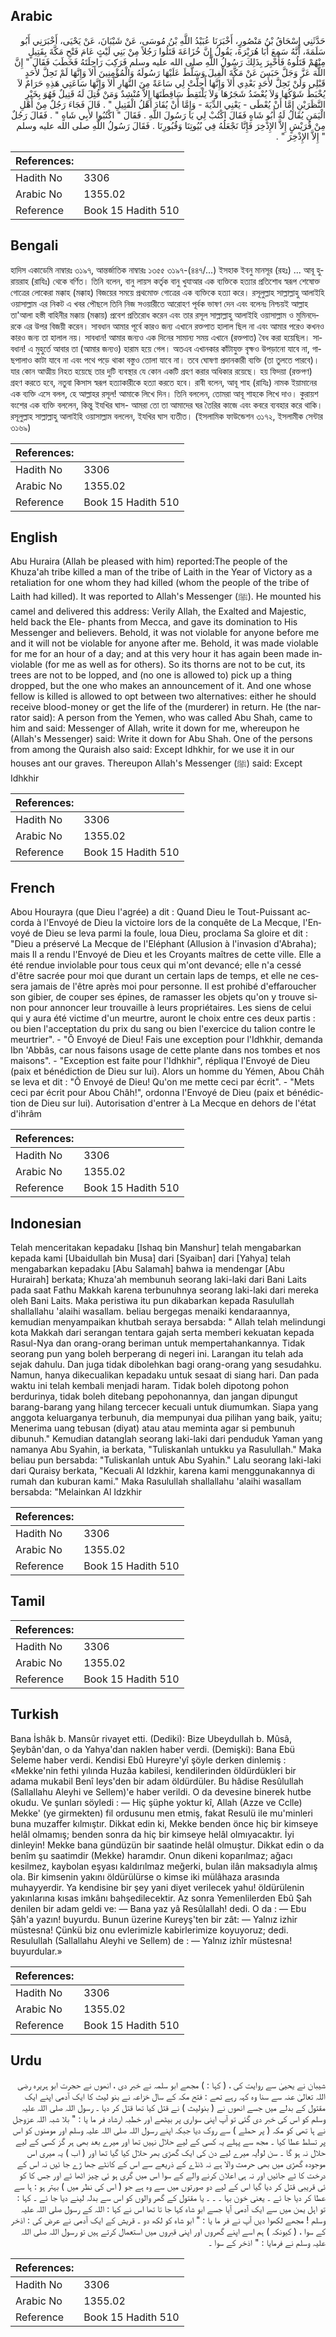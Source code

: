 ## Arabic


<div dir="rtl" lang="ar" style={{fontSize:'larger',backgroundColor:'#f8f9fa',padding:20}}>
حَدَّثَنِي إِسْحَاقُ بْنُ مَنْصُورٍ، أَخْبَرَنَا عُبَيْدُ اللَّهِ بْنُ مُوسَى، عَنْ شَيْبَانَ، عَنْ يَحْيَى، أَخْبَرَنِي أَبُو سَلَمَةَ، أَنَّهُ سَمِعَ أَبَا هُرَيْرَةَ، يَقُولُ إِنَّ خُزَاعَةَ قَتَلُوا رَجُلاً مِنْ بَنِي لَيْثٍ عَامَ فَتْحِ مَكَّةَ بِقَتِيلٍ مِنْهُمْ قَتَلُوهُ فَأُخْبِرَ بِذَلِكَ رَسُولُ اللَّهِ صلى الله عليه وسلم فَرَكِبَ رَاحِلَتَهُ فَخَطَبَ فَقَالَ ‏"‏ إِنَّ اللَّهَ عَزَّ وَجَلَّ حَبَسَ عَنْ مَكَّةَ الْفِيلَ وَسَلَّطَ عَلَيْهَا رَسُولَهُ وَالْمُؤْمِنِينَ أَلاَ وَإِنَّهَا لَمْ تَحِلَّ لأَحَدٍ قَبْلِي وَلَنْ تَحِلَّ لأَحَدٍ بَعْدِي أَلاَ وَإِنَّهَا أُحِلَّتْ لِي سَاعَةً مِنَ النَّهَارِ أَلاَ وَإِنَّهَا سَاعَتِي هَذِهِ حَرَامٌ لاَ يُخْبَطُ شَوْكُهَا وَلاَ يُعْضَدُ شَجَرُهَا وَلاَ يَلْتَقِطُ سَاقِطَتَهَا إِلاَّ مُنْشِدٌ وَمَنْ قُتِلَ لَهُ قَتِيلٌ فَهُوَ بِخَيْرِ النَّظَرَيْنِ إِمَّا أَنْ يُعْطَى - يَعْنِي الدِّيَةَ - وَإِمَّا أَنْ يُقَادَ أَهْلُ الْقَتِيلِ ‏"‏ ‏.‏ قَالَ فَجَاءَ رَجُلٌ مِنْ أَهْلِ الْيَمَنِ يُقَالُ لَهُ أَبُو شَاهٍ فَقَالَ اكْتُبْ لِي يَا رَسُولَ اللَّهِ ‏.‏ فَقَالَ ‏"‏ اكْتُبُوا لأَبِي شَاهٍ ‏"‏ ‏.‏ فَقَالَ رَجُلٌ مِنْ قُرَيْشٍ إِلاَّ الإِذْخِرَ فَإِنَّا نَجْعَلُهُ فِي بُيُوتِنَا وَقُبُورِنَا ‏.‏ فَقَالَ رَسُولُ اللَّهِ صلى الله عليه وسلم ‏"‏ إِلاَّ الإِذْخِرَ ‏"‏ ‏.‏
</div>
<div style={{backgroundColor:'#f8f9fa',padding:20, marginBottom: 10}}><table> <thead> <tr> <th>References:</th> <th></th> </tr> </thead> <tbody><tr><td>Hadith No</td><td>3306</td></tr><tr><td>Arabic No</td><td>1355.02</td></tr><tr><td>Reference</td><td>Book 15 Hadith 510</td></tr></tbody></table></div>

## Bengali


<div dir="ltr" lang="bn" style={{fontSize:'larger',backgroundColor:'#f8f9fa',padding:20}}>
হাদিস একাডেমি নাম্বারঃ ৩১৯৭, আন্তর্জাতিক নাম্বারঃ ১৩৫৫ ৩১৯৭-(৪৪৭/...) ইসহাক ইবনু মানসূর (রহঃ) ... আবূ হুরায়রাহ (রাযিঃ) থেকে বর্ণিত। তিনি বলেন, বানু লায়স কর্তৃক বানু খুযাআর এক ব্যক্তিকে হত্যার প্রতিশোধ স্বরূপ শেষোক্ত গোত্রের লোকেরা মক্কাহ (মক্কাহ) বিজয়ের সময়ে প্রথমোক্ত গোত্রের এক ব্যক্তিকে হত্যা করে। রসূলুল্লাহ সাল্লাল্লাহু আলাইহি ওয়াসাল্লাম এর নিকট এ খবর পৌছলে তিনি নিজ সওয়ারীতে আরোহণ পূর্বক ভাষণ দেন এবং বলেনঃ নিশ্চয়ই আল্লাহ তা'আলা হস্তী বাহিনীর মক্কায় (মক্কায়) প্রবেশ প্রতিরোধ করেন এবং তার রসূল সাল্লাল্লাহু আলাইহি ওয়াসাল্লাম ও মুমিনদেরকে এর উপর বিজয়ী করেন। সাবধান আমার পূর্বে কারও জন্য এখানে রক্তপাত হালাল ছিল না এবং আমার পরেও কখনও কারও জন্য তা হালাল নয়। সাবধান! আমার জন্যও এক দিনের সামান্য সময় এখানে (রক্তপাত) বৈধ করা হয়েছিল। সাবধান! এ মুহুর্তে আবার তা (আমার জন্যও) হারাম হয়ে গেল। অতএব এখানকার কাঁটাযুক্ত বৃক্ষও উপড়ানো যাবে না, গাছপালাও কাটা যাবে না এবং পথে পড়ে থাকা বস্তুও তোলা যাবে না। তবে ঘোষণা প্রদানকারী ব্যক্তি (তা তুলতে পারবে)। যার কোন আত্মীয় নিহত হয়েছে তার দুটি ব্যবস্থার যে কোন একটি গ্রহণ করার অধিকার রয়েছে। হয় ফিদয়া (রক্তপণ) গ্রহণ করতে হবে, নতুবা কিসাস স্বরূপ হত্যাকারীকে হত্যা করতে হবে। রাবী বলেন, আবূ শাহ (রাযিঃ) নামক ইয়ামানের এক ব্যক্তি এসে বলল, হে আল্লাহর রসূল! আমাকে লিখে দিন। তিনি বললেন, তোমরা আবূ শাহকে লিখে দাও। কুরায়শ বংশের এক ব্যক্তি বললেন, কিন্তু ইযখির ঘাস- আমরা তো তা আমাদের ঘর তৈরির কাজে এবং কবরে ব্যবহার করে থাকি। রসূলুল্লাহ সাল্লাল্লাহু আলাইহি ওয়াসাল্লাম বললেন, ইযখির ঘাস ব্যতীত। (ইসলামিক ফাউন্ডেশন ৩১৭২, ইসলামীক সেন্টার ৩১৬৯)
</div>
<div style={{backgroundColor:'#f8f9fa',padding:20, marginBottom: 10}}><table> <thead> <tr> <th>References:</th> <th></th> </tr> </thead> <tbody><tr><td>Hadith No</td><td>3306</td></tr><tr><td>Arabic No</td><td>1355.02</td></tr><tr><td>Reference</td><td>Book 15 Hadith 510</td></tr></tbody></table></div>

## English


<div dir="ltr" lang="en" style={{fontSize:'larger',backgroundColor:'#f8f9fa',padding:20}}>
Abu Huraira (Allah be pleased with him) reported:The people of the Khuza'ah tribe killed a man of the tribe of Laith in the Year of Victory as a retaliation for one whom they had killed (whom the people of the tribe of Laith had killed). It was reported to Allah's Messenger (ﷺ). He mounted his camel and delivered this address: Verily Allah, the Exalted and Majestic, held back the Ele- phants from Mecca, and gave its domination to His Messenger and believers. Behold, it was not violable for anyone before me and it will not be violable for anyone after me. Behold, it was made violable for me for an hour of a day; and at this very hour it has again been made inviolable (for me as well as for others). So its thorns are not to be cut, its trees are not to be lopped, and (no one is allowed to) pick up a thing dropped, but the one who makes an announcement of it. And one whose fellow is killed is allowed to opt between two alternatives: either he should receive blood-money or get the life of the (murderer) in return. He (the narrator said): A person from the Yemen, who was called Abu Shah, came to him and said: Messenger of Allah, write it down for me, whereupon he (Allah's Messenger) said: Write it down for Abu Shah. One of the persons from among the Quraish also said: Except Idhkhir, for we use it in our houses ant our graves. Thereupon Allah's Messenger (ﷺ) said: Except Idhkhir
</div>
<div style={{backgroundColor:'#f8f9fa',padding:20, marginBottom: 10}}><table> <thead> <tr> <th>References:</th> <th></th> </tr> </thead> <tbody><tr><td>Hadith No</td><td>3306</td></tr><tr><td>Arabic No</td><td>1355.02</td></tr><tr><td>Reference</td><td>Book 15 Hadith 510</td></tr></tbody></table></div>

## French


<div dir="ltr" lang="fr" style={{fontSize:'larger',backgroundColor:'#f8f9fa',padding:20}}>
Abou Hourayra (que Dieu l'agrée) a dit : Quand Dieu le Tout-Puissant accorda à l'Envoyé de Dieu la victoire lors de la conquête de La Mecque, l'Envoyé de Dieu se leva parmi la foule, loua Dieu, proclama Sa gloire et dit : "Dieu a préservé La Mecque de l'Eléphant (Allusion à l'invasion d'Abraha); mais Il a rendu l'Envoyé de Dieu et les Croyants maîtres de cette ville. Elle a été rendue inviolable pour tous ceux qui m'ont devancé; elle n'a cessé d'être sacrée pour moi que durant un certain laps de temps, et elle ne cessera jamais de l'être après moi pour personne. Il est prohibé d'effaroucher son gibier, de couper ses épines, de ramasser les objets qu'on y trouve sinon pour annoncer leur trouvaille à leurs propriétaires. Les siens de celui qui y aura été victime d'un meurtre, auront le choix entre ces deux partis : ou bien l'acceptation du prix du sang ou bien l'exercice du talion contre le meurtrier". - "Ô Envoyé de Dieu! Fais une exception pour l'Idhkhir, demanda Ibn 'Abbâs, car nous faisons usage de cette plante dans nos tombes et nos maisons". - "Exception est faite pour l'Idhkhir", répliqua l'Envoyé de Dieu (paix et bénédiction de Dieu sur lui). Alors un homme du Yémen, Abou Châh se leva et dit : "Ô Envoyé de Dieu! Qu'on me mette ceci par écrit". - "Mets ceci par écrit pour Abou Châh!", ordonna l'Envoyé de Dieu (paix et bénédiction de Dieu sur lui). Autorisation d'entrer à La Mecque en dehors de l'état d'ihrâm
</div>
<div style={{backgroundColor:'#f8f9fa',padding:20, marginBottom: 10}}><table> <thead> <tr> <th>References:</th> <th></th> </tr> </thead> <tbody><tr><td>Hadith No</td><td>3306</td></tr><tr><td>Arabic No</td><td>1355.02</td></tr><tr><td>Reference</td><td>Book 15 Hadith 510</td></tr></tbody></table></div>

## Indonesian


<div dir="ltr" lang="id" style={{fontSize:'larger',backgroundColor:'#f8f9fa',padding:20}}>
Telah menceritakan kepadaku [Ishaq bin Manshur] telah mengabarkan kepada kami [Ubaidullah bin Musa] dari [Syaiban] dari [Yahya] telah mengabarkan kepadaku [Abu Salamah] bahwa ia mendengar [Abu Hurairah] berkata; Khuza'ah membunuh seorang laki-laki dari Bani Laits pada saat Fathu Makkah karena terbunuhnya seorang laki-laki dari mereka oleh Bani Laits. Maka peristiwa itu pun dikabarkan kepada Rasulullah shallallahu 'alaihi wasallam. beliau bergegas menaiki kendaraannya, kemudian menyampaikan khutbah seraya bersabda: " Allah telah melindungi kota Makkah dari serangan tentara gajah serta memberi kekuatan kepada Rasul-Nya dan orang-orang beriman untuk mempertahankannya. Tidak seorang pun yang boleh berperang di negeri ini. Larangan itu telah ada sejak dahulu. Dan juga tidak dibolehkan bagi orang-orang yang sesudahku. Namun, hanya dikecualikan kepadaku untuk sesaat di siang hari. Dan pada waktu ini telah kembali menjadi haram. Tidak boleh dipotong pohon berdurinya, tidak boleh ditebang pepohonannya, dan jangan dipungut barang-barang yang hilang tercecer kecuali untuk diumumkan. Siapa yang anggota keluarganya terbunuh, dia mempunyai dua pilihan yang baik, yaitu; Menerima uang tebusan (diyat) atau atau meminta agar si pembunuh dibunuh." Kemudian datanglah seorang laki-laki dari penduduk Yaman yang namanya Abu Syahin, ia berkata, "Tuliskanlah untukku ya Rasulullah." Maka beliau pun bersabda: "Tuliskanlah untuk Abu Syahin." Lalu seorang laki-laki dari Quraisy berkata, "Kecuali Al Idzkhir, karena kami menggunakannya di rumah dan kuburan kami." Maka Rasulullah shallallahu 'alaihi wasallam bersabda: "Melainkan Al Idzkhir
</div>
<div style={{backgroundColor:'#f8f9fa',padding:20, marginBottom: 10}}><table> <thead> <tr> <th>References:</th> <th></th> </tr> </thead> <tbody><tr><td>Hadith No</td><td>3306</td></tr><tr><td>Arabic No</td><td>1355.02</td></tr><tr><td>Reference</td><td>Book 15 Hadith 510</td></tr></tbody></table></div>

## Tamil


<div dir="ltr" lang="ta" style={{fontSize:'larger',backgroundColor:'#f8f9fa',padding:20}}>

</div>
<div style={{backgroundColor:'#f8f9fa',padding:20, marginBottom: 10}}><table> <thead> <tr> <th>References:</th> <th></th> </tr> </thead> <tbody><tr><td>Hadith No</td><td>3306</td></tr><tr><td>Arabic No</td><td>1355.02</td></tr><tr><td>Reference</td><td>Book 15 Hadith 510</td></tr></tbody></table></div>

## Turkish


<div dir="ltr" lang="tr" style={{fontSize:'larger',backgroundColor:'#f8f9fa',padding:20}}>
Bana İshâk b. Mansûr rivayet etti. (Dediki): Bize Ubeydullah b. Mûsâ, Şeybân'dan, o da Yahya'dan naklen haber verdi. (Demişki): Bana Ebü Seleme haber verdi. Kendisi Ebû Hureyre'yî şöyle derken dinlemiş : «Mekke'nin fethi yılında Huzâa kabilesi, kendilerinden öldürdükleri bir adama mukabil Benî Ieys'den bir adam öldürdüler. Bu hâdise Resûlullah (Sallallahu Aleyhi ve Sellem)'e haber verildi. O da devesine binerek hutbe okudu. Ve şunları söyledi : — Hiç şüphe yoktur kî, Allah (Azze ve Cclle) Mekke' (ye girmekten) fil ordusunu men etmiş, fakat Resulü ile mu'minleri buna muzaffer kılmıştır. Dikkat edin ki, Mekke benden önce hiç bir kimseye helâl olmamış; benden sonra da hiç bir kimseye helâl olmıyacaktır. İyi dinleyin! Mekke bana gündüzün bir saatinde helâl olmuştur. Dikkat edin o da benîm şu saatimdir (Mekke) haramdır. Onun dikeni koparılmaz; ağacı kesilmez, kaybolan eşyası kaldırılmaz meğerki, bulan ilân maksadıyla almış ola. Bir kimsenin yakını öldürülürse o kimse iki mülâhaza arasında muhayyerdir. Ya kendisine bir şey yani diyet verilecek yahu! öldürülenin yakınlarına kısas imkânı bahşedilecektir. Az sonra Yemenlilerden Ebû Şah denilen bir adam geldi ve: — Bana yaz yâ Resûlallah! dedi. O da : — Ebu Şâh'a yazın! buyurdu. Bunun üzerine Kureyş'ten bir zât: — Yalnız izhir müstesna! Çünkü biz onu evlerimizle kabirlerimize koyuyoruz; dedi. Resulullah (Sallallahu Aleyhi ve Sellem) de : — Yalnız izhîr müstesna! buyurdular.»
</div>
<div style={{backgroundColor:'#f8f9fa',padding:20, marginBottom: 10}}><table> <thead> <tr> <th>References:</th> <th></th> </tr> </thead> <tbody><tr><td>Hadith No</td><td>3306</td></tr><tr><td>Arabic No</td><td>1355.02</td></tr><tr><td>Reference</td><td>Book 15 Hadith 510</td></tr></tbody></table></div>

## Urdu


<div dir="rtl" lang="ur" style={{fontSize:'larger',backgroundColor:'#f8f9fa',padding:20}}>
شیبان نے یحییٰ سے روایت کی ، ( کہا : ) مجھے ابو سلمہ نے خبر دی ، انھوں نے حجرت ابو ہریرہ رضی اللہ تعالیٰ عنہ سے سنا وہ کہہ رہے تھے : فتح مکہ کے سال خزاعہ نے بنو لیث کا ایک آدمی اپنے ایک مقتول کے بدلے میں جسے انھوں نے ( بنولیث ) نے قتل کیا تھا قتل کر دیا ۔ رسول اللہ صلی اللہ علیہ وسلم کو اس کی خبر دی گئی تو آپ اپنی سواری پر بیٹھے اور خطبہ ارشاد فر ما یا : " بلا شبہ اللہ عزوجل نے ہا تھی کو مکہ ( پر حملے ) سے روک دیا جبکہ اپنے رسول اللہ صلی اللہ علیہ وسلم اور مومنوں کو اس پر تسلط عطا کیا ۔ مجھ سے پہلے یہ کسی کے لیے حلال نہیں تھا اور میرے بعد بھی ہر گز کسی کے لیے حلال نہ ہو گا ۔ سن لو!یہ میرے لیے دن کی ایک گھڑی بھر حلال کیا گیا تھا اور ( اب ) یہ میری اس موجودہ گھڑی میں بھی حرمت والا ہے نہ ڈنڈے کے ذریعے سے اس کے کانٹے جھا ڑے جا ئیں نہ اس کے درخت کا ٹے جائیں اور نہ ہی اعلان کرنے والے کے سوا اس میں گری ہو ئی چیز اٹھا ئے اور جس کا کو ئی قریبی قتل کر دیا گیا اس کے لیے دو صورتوں میں سے وہ ہے جو ( اس کی نظر میں ) بہتر ہو : ہا سے عطا کر دیا جا ئے ۔ یعنی خون بہا ۔ ۔ ۔ یا مقتول کے گھر والوں کو اس سے بدلہ لینے دیا جا ئے ۔ کہا : تو اہل یمن میں سے ایک آدمی آیا جسے ابو شاہ کہا جا تا تھا اس نے کہا : اللہ کے رسول صلی اللہ علیہ وسلم ! مجھے لکھوا دیں آپ نے فر ما یا : " ابو شاہ کو لکھ دو ۔ قریش کے ایک آدمی نے عرض کی : اذخر کے سوا ، ( کیونکہ ) ہم اسے اپنے گھروں اور اپنی قبروں میں استعمال کرتے ہیں تو رسول اللہ صلی اللہ علیہ وسلم نے فرمایا : " اذخر کے سوا ۔
</div>
<div style={{backgroundColor:'#f8f9fa',padding:20, marginBottom: 10}}><table> <thead> <tr> <th>References:</th> <th></th> </tr> </thead> <tbody><tr><td>Hadith No</td><td>3306</td></tr><tr><td>Arabic No</td><td>1355.02</td></tr><tr><td>Reference</td><td>Book 15 Hadith 510</td></tr></tbody></table></div>
